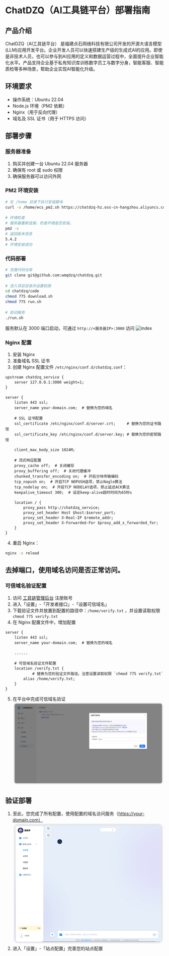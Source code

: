# ChatDZQ（AI工具链平台）部署指南

## 产品介绍

ChatDZQ（AI工具链平台） 是福建点石网络科技有限公司开发的开源大语言模型(LLM)应用开发平台。企业开发人员可以快速搭建生产级的生成式AI的应用。即使是非技术人员，也可以参与到AI应用的定义和数据运营过程中，全面提升企业智能化水平。产品支持企业基于私有知识库训练数字员工与数字分身，智能客服、智能质检等多种场景，帮助企业实现AI智能化升级。

## 环境要求

- 操作系统：Ubuntu 22.04
- Node.js 环境（PM2 依赖）
- Nginx（用于反向代理）
- 域名及 SSL 证书（用于 HTTPS 访问）

## 部署步骤

### 服务器准备
1. 购买并创建一台 Ubuntu 22.04 服务器
2. 确保有 root 或 sudo 权限
3. 确保服务器可以访问外网

### PM2 环境安装
```bash
# 在 /home 目录下执行安装脚本
curl -o /home/ecs_pm2.sh https://chatdzq-hz.oss-cn-hangzhou.aliyuncs.com/code/shell/ecs_env/ecs_pm2.sh && chmod +x /home/ecs_pm2.sh && /home/ecs_pm2.sh

# 环境检查 
# 服务器重新连接，检查环境是否安装。
pm2 -v
# 返回版本信息
5.4.2 
# 环境安装成功
```

### 代码部署

```bash
# 克隆代码仓库
git clone git@github.com:wmqdzq/chatdzq.git

# 进入项目目录并设置权限
cd chatdzq/code
chmod 775 download.sh
chmod 775 run.sh

# 启动服务
./run.sh
```

服务默认在 3000 端口启动，可通过 `http://<服务器IP>:3000` 访问
![index](./images/index.png)



### Nginx 配置

1. 安装 Nginx
2. 准备域名 SSL 证书
3. 创建 Nginx 配置文件 `/etc/nginx/conf.d/chatdzq.conf`：

```nginx
upstream chatdzq_service {  
    server 127.0.0.1:3000 weight=1;
}

server {
    listen 443 ssl;
    server_name your-domain.com;  # 替换为您的域名

    # SSL 证书配置
    ssl_certificate /etc/nginx/conf.d/server.crt;     # 替换为您的证书路径
    ssl_certificate_key /etc/nginx/conf.d/server.key; # 替换为您的密钥路径

    client_max_body_size 1024M;

    # 流式响应配置
    proxy_cache off;  # 关闭缓存
    proxy_buffering off;  # 关闭代理缓冲
    chunked_transfer_encoding on;  # 开启分块传输编码
    tcp_nopush on;  # 开启TCP NOPUSH选项，禁止Nagle算法
    tcp_nodelay on;  # 开启TCP NODELAY选项，禁止延迟ACK算法
    keepalive_timeout 300;  # 设定keep-alive超时时间为65秒s

    location / {
        proxy_pass http://chatdzq_service;
        proxy_set_header Host $host:$server_port;
        proxy_set_header X-Real-IP $remote_addr;
        proxy_set_header X-Forwarded-For $proxy_add_x_forwarded_for;
    }
}
```

4. 重启 Nginx：
```bash
nginx -s reload
```

## 去掉端口，使用域名访问是否正常访问。


### 可信域名验证配置

1. 访问 [工具链管理后台](https://cloud.dzq.com) 注册账号
2. 进入「设置」-「开发者接口」-「设置可信域名」
3. 下载验证文件并放置到配置的路径中：`/home/verify.txt` ，并设置读取权限`chmod 775 verify.txt`
4. 在 Nginx 配置文件中，增加配置
```nginx
server {
    listen 443 ssl;
    server_name your-domain.com;  # 替换为您的域名

    ......

    # 可信域名验证文件配置
    location /verify.txt {
    		# 替换为您的验证文件路径。注意设置读取权限 `chmod 775 verify.txt`
        alias /home/verify.txt;  
    }
}
```
5. 在平台中完成可信域名验证
![index](./images/01.png)



## 验证部署
1. 至此，您完成了所有配置，使用配置的域名访问服务（https://your-domain.com）
![index](./images/02.png)
2. 进入「设置」-「站点配置」完善您的站点配置
